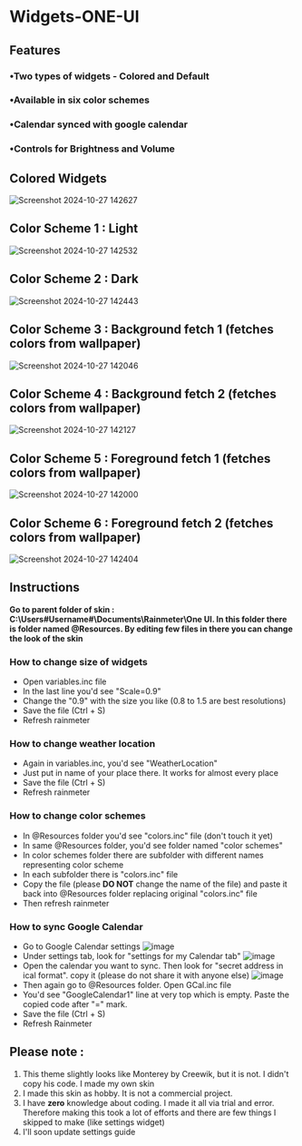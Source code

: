 # Widgets-ONE-UI
## Features
### •Two types of widgets - Colored and Default
### •Available in six color schemes
### •Calendar synced with google calendar
### •Controls for Brightness and Volume

## Colored Widgets
![Screenshot 2024-10-27 142627](https://github.com/user-attachments/assets/1ba16755-4fa8-4714-ae9b-293fd2241262)

## Color Scheme 1 : Light
![Screenshot 2024-10-27 142532](https://github.com/user-attachments/assets/524a4e31-0807-4925-a766-2260a9ce7fbc)

## Color Scheme 2 : Dark
![Screenshot 2024-10-27 142443](https://github.com/user-attachments/assets/5c4d6ac3-ea4c-4dcc-b410-7dfb0c5c6d17)

## Color Scheme 3 : Background fetch 1 (fetches colors from wallpaper)
![Screenshot 2024-10-27 142046](https://github.com/user-attachments/assets/1886eedc-4dc8-43a3-b2ed-12618937b42d)

## Color Scheme 4 : Background fetch 2 (fetches colors from wallpaper)
![Screenshot 2024-10-27 142127](https://github.com/user-attachments/assets/30881907-a7fb-47a7-b789-81a5e918b997)

## Color Scheme 5 : Foreground fetch 1 (fetches colors from wallpaper)
![Screenshot 2024-10-27 142000](https://github.com/user-attachments/assets/983ee4eb-2fbd-4519-9d50-376da7356c62)

## Color Scheme 6 : Foreground fetch 2 (fetches colors from wallpaper)
![Screenshot 2024-10-27 142404](https://github.com/user-attachments/assets/a77f772b-cae4-45e8-aea8-a533838cbfb1)

## Instructions
**Go to parent folder of skin : C:\Users\#Username#\Documents\Rainmeter\One UI. In this folder there is folder named @Resources. By editing few files in there you can change the look of the skin**
### How to change size of widgets
- Open variables.inc file
- In the last line you'd see "Scale=0.9"
- Change the "0.9" with the size you like (0.8 to 1.5 are best resolutions)
- Save the file (Ctrl + S)
- Refresh rainmeter

### How to change weather location
- Again in variables.inc, you'd see "WeatherLocation"
- Just put in name of your place there. It works for almost every place
- Save the file (Ctrl + S)
- Refresh rainmeter

### How to change color schemes
- In @Resources folder you'd see "colors.inc" file (don't touch it yet)
- In same @Resources folder, you'd see folder named "color schemes"
- In color schemes folder there are subfolder with different names representing color scheme
- In each subfolder there is "colors.inc" file
- Copy the file (please **DO NOT** change the name of the file) and paste it back into @Resources folder replacing original "colors.inc" file
- Then refresh rainmeter

### How to sync Google Calendar
- Go to Google Calendar settings ![image](https://github.com/user-attachments/assets/2a4890b8-cd8e-4df3-850c-8c8536503726)
- Under settings tab, look for "settings for my Calendar tab"
![image](https://github.com/user-attachments/assets/01f59fa9-f916-4a24-a3e5-5214d0cd9476)
- Open the calendar you want to sync. Then look for "secret address in ical format". copy it (please do not share it with anyone else) ![image](https://github.com/user-attachments/assets/4b72e47d-f3af-4f71-9913-119ccbc5b419)
- Then again go to @Resources folder. Open GCal.inc file
- You'd see "GoogleCalendar1" line at very top which is empty. Paste the copied code after "=" mark.
- Save the file (Ctrl + S)
- Refresh Rainmeter




## Please note : 
1. This theme slightly looks like Monterey by Creewik, but it is not. I didn't copy his code. I made my own skin
2. I made this skin as hobby. It is not a commercial project.
3. I have **zero** knowledge about coding. I made it all via trial and error. Therefore making this took a lot of efforts and there are few things I skipped to make (like settings widget)
4. I'll soon update settings guide
